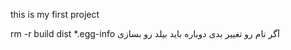 this is my first project

rm -r build dist *.egg-info  آگر نام رو تغییر بدی دوباره باید بیلد رو بسازی 